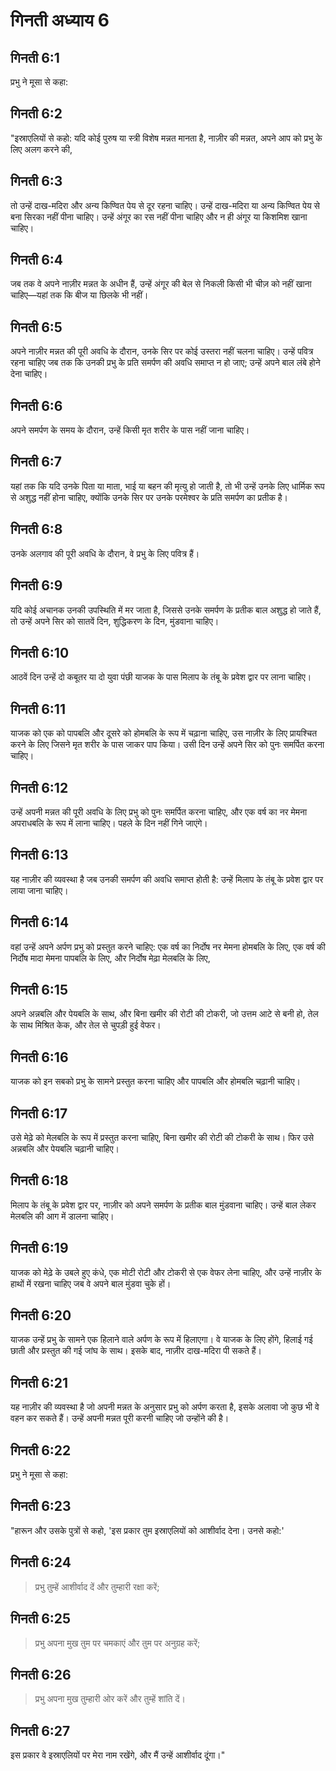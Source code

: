 # गिनती अध्याय 6

## गिनती 6:1
प्रभु ने मूसा से कहा:

## गिनती 6:2
"इस्राएलियों से कहो: यदि कोई पुरुष या स्त्री विशेष मन्नत मानता है, नाज़ीर की मन्नत, अपने आप को प्रभु के लिए अलग करने की,

## गिनती 6:3
तो उन्हें दाख-मदिरा और अन्य किण्वित पेय से दूर रहना चाहिए। उन्हें दाख-मदिरा या अन्य किण्वित पेय से बना सिरका नहीं पीना चाहिए। उन्हें अंगूर का रस नहीं पीना चाहिए और न ही अंगूर या किशमिश खाना चाहिए।

## गिनती 6:4
जब तक वे अपने नाज़ीर मन्नत के अधीन हैं, उन्हें अंगूर की बेल से निकली किसी भी चीज़ को नहीं खाना चाहिए—यहां तक कि बीज या छिलके भी नहीं।

## गिनती 6:5
अपने नाज़ीर मन्नत की पूरी अवधि के दौरान, उनके सिर पर कोई उस्तरा नहीं चलना चाहिए। उन्हें पवित्र रहना चाहिए जब तक कि उनकी प्रभु के प्रति समर्पण की अवधि समाप्त न हो जाए; उन्हें अपने बाल लंबे होने देना चाहिए।

## गिनती 6:6
अपने समर्पण के समय के दौरान, उन्हें किसी मृत शरीर के पास नहीं जाना चाहिए।

## गिनती 6:7
यहां तक कि यदि उनके पिता या माता, भाई या बहन की मृत्यु हो जाती है, तो भी उन्हें उनके लिए धार्मिक रूप से अशुद्ध नहीं होना चाहिए, क्योंकि उनके सिर पर उनके परमेश्वर के प्रति समर्पण का प्रतीक है।

## गिनती 6:8
उनके अलगाव की पूरी अवधि के दौरान, वे प्रभु के लिए पवित्र हैं।

## गिनती 6:9
यदि कोई अचानक उनकी उपस्थिति में मर जाता है, जिससे उनके समर्पण के प्रतीक बाल अशुद्ध हो जाते हैं, तो उन्हें अपने सिर को सातवें दिन, शुद्धिकरण के दिन, मुंडवाना चाहिए।

## गिनती 6:10
आठवें दिन उन्हें दो कबूतर या दो युवा पंछी याजक के पास मिलाप के तंबू के प्रवेश द्वार पर लाना चाहिए।

## गिनती 6:11
याजक को एक को पापबलि और दूसरे को होमबलि के रूप में चढ़ाना चाहिए, उस नाज़ीर के लिए प्रायश्चित करने के लिए जिसने मृत शरीर के पास जाकर पाप किया। उसी दिन उन्हें अपने सिर को पुनः समर्पित करना चाहिए।

## गिनती 6:12
उन्हें अपनी मन्नत की पूरी अवधि के लिए प्रभु को पुनः समर्पित करना चाहिए, और एक वर्ष का नर मेमना अपराधबलि के रूप में लाना चाहिए। पहले के दिन नहीं गिने जाएंगे।

## गिनती 6:13
यह नाज़ीर की व्यवस्था है जब उनकी समर्पण की अवधि समाप्त होती है: उन्हें मिलाप के तंबू के प्रवेश द्वार पर लाया जाना चाहिए।

## गिनती 6:14
वहां उन्हें अपने अर्पण प्रभु को प्रस्तुत करने चाहिए: एक वर्ष का निर्दोष नर मेमना होमबलि के लिए, एक वर्ष की निर्दोष मादा मेमना पापबलि के लिए, और निर्दोष मेढ़ा मेलबलि के लिए,

## गिनती 6:15
अपने अन्नबलि और पेयबलि के साथ, और बिना खमीर की रोटी की टोकरी, जो उत्तम आटे से बनी हो, तेल के साथ मिश्रित केक, और तेल से चुपड़ी हुई वेफर।

## गिनती 6:16
याजक को इन सबको प्रभु के सामने प्रस्तुत करना चाहिए और पापबलि और होमबलि चढ़ानी चाहिए।

## गिनती 6:17
उसे मेढ़े को मेलबलि के रूप में प्रस्तुत करना चाहिए, बिना खमीर की रोटी की टोकरी के साथ। फिर उसे अन्नबलि और पेयबलि चढ़ानी चाहिए।

## गिनती 6:18
मिलाप के तंबू के प्रवेश द्वार पर, नाज़ीर को अपने समर्पण के प्रतीक बाल मुंडवाना चाहिए। उन्हें बाल लेकर मेलबलि की आग में डालना चाहिए।

## गिनती 6:19
याजक को मेढ़े के उबले हुए कंधे, एक मोटी रोटी और टोकरी से एक वेफर लेना चाहिए, और उन्हें नाज़ीर के हाथों में रखना चाहिए जब वे अपने बाल मुंडवा चुके हों।

## गिनती 6:20
याजक उन्हें प्रभु के सामने एक हिलाने वाले अर्पण के रूप में हिलाएगा। वे याजक के लिए होंगे, हिलाई गई छाती और प्रस्तुत की गई जांघ के साथ। इसके बाद, नाज़ीर दाख-मदिरा पी सकते हैं।

## गिनती 6:21
यह नाज़ीर की व्यवस्था है जो अपनी मन्नत के अनुसार प्रभु को अर्पण करता है, इसके अलावा जो कुछ भी वे वहन कर सकते हैं। उन्हें अपनी मन्नत पूरी करनी चाहिए जो उन्होंने की है।

## गिनती 6:22
प्रभु ने मूसा से कहा:

## गिनती 6:23
"हारून और उसके पुत्रों से कहो, 'इस प्रकार तुम इस्राएलियों को आशीर्वाद देना। उनसे कहो:'

## गिनती 6:24
> प्रभु तुम्हें आशीर्वाद दें और तुम्हारी रक्षा करें;

## गिनती 6:25
> प्रभु अपना मुख तुम पर चमकाएं और तुम पर अनुग्रह करें;

## गिनती 6:26
> प्रभु अपना मुख तुम्हारी ओर करें और तुम्हें शांति दें।

## गिनती 6:27
इस प्रकार वे इस्राएलियों पर मेरा नाम रखेंगे, और मैं उन्हें आशीर्वाद दूंगा।"
